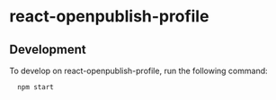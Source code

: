 # react-openpublish-profile

## Development

To develop on react-openpublish-profile, run the following command:
```
  npm start
```